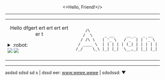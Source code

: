 [//]: <> (The `&nbsp;` is to have Aphelion take up more space)

<p align="center">
    &lt;&gt;Hello, Friend!&lt;/&gt;
</p> 

---
<table width="100%" align="center">
    <td width="50%">
        <p align="center">
            Hello dfgert ert ert ert ert er t
        <details>
                <summary>:robot:</summary>
                :ghost:
        </details>
        <a href="https://wakatime.com/@mohamed3nan"><img src="https://wakatime.com/badge/user/3741e65c-b1f5-4c15-8419-4c433ee9b28f.svg"></a>
        <img src="https://komarev.com/ghpvc/?username=Mohamed3nan&style=flat&label=github+visits">
        </p>
    </td>
    <td width="50%">
        <pre>
    /\
   /  \     _ __     __ _   _ __
  / /\ \   | '_ \   / _` | | '_ \
 / ____ \  | | | | | (_| | | | | |
/_/    \_\ |_| |_|  \__,_| |_| |_|
</pre>
    </td>
</table>

---


asdsd sdsd sd s | dssd eer: www.wewe.wewe | sdsdssd: ▼


